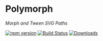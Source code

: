 # Polymorph

*Morph and Tween SVG Paths*

[![npm version](https://badge.fury.io/js/polymorph.svg)](https://badge.fury.io/js/polymorph)
[![Build Status](https://travis-ci.org/notoriousb1t/polymorph.svg?branch=master)](https://travis-ci.org/notoriousb1t/polymorph)
[![Downloads](https://img.shields.io/npm/dm/polymorph.svg)](https://www.npmjs.com/package/polymorph)

